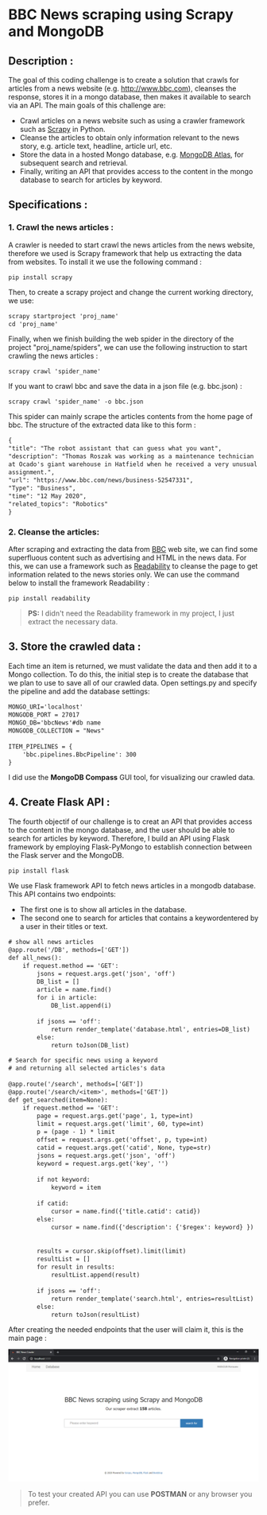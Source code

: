# BBC News scraping using Scrapy and MongoDB
## Description : 
The goal of this coding challenge is to create a solution that crawls for articles from a news website (e.g. http://www.bbc.com), cleanses the response, stores it in a mongo database, then makes it available to search via an API. The main goals of this challenge are:
* Crawl articles on a news website such as using a crawler framework such as [Scrapy](http://scrapy.org) in Python.
* Cleanse the articles to obtain only information relevant to the news story, e.g. article text, headline, article url, etc.
* Store the data in a hosted Mongo database, e.g. [MongoDB Atlas](https://www.mongodb.com/cloud/atlas), for subsequent search and retrieval.
* Finally, writing an API that provides access to the content in the mongo database to search for articles by keyword.

## Specifications : 
### 1. Crawl the news articles :
A crawler is needed to start crawl the news articles from the news website, therefore we used is Scrapy framework that help us extracting the data from websites. To install it we use the following command : 
```
pip install scrapy
```

Then, to create a scrapy project and change the current working directory, we use:
```
scrapy startproject 'proj_name'
cd 'proj_name'
```

Finally, when we finish building the web spider in the directory of the project "proj_name/spiders", we can use the following instruction to start crawling the news articles :
```
scrapy crawl 'spider_name'
```
If you want to crawl bbc and save the data in a json file (e.g. bbc.json) :
```
scrapy crawl 'spider_name' -o bbc.json
```
This spider can mainly scrape the articles contents from the home page of bbc. The structure of the extracted data like to this form :
```
{
"title": "The robot assistant that can guess what you want",
"description": "Thomas Roszak was working as a maintenance technician at Ocado's giant warehouse in Hatfield when he received a very unusual assignment.",
"url": "https://www.bbc.com/news/business-52547331",
"Type": "Business",
"time": "12 May 2020",
"related_topics": "Robotics"
}
```
### 2. Cleanse the articles:
After scraping and extracting the data from [BBC](http://www.bbc.com) web site, we can find some superfluous content such as advertising and HTML in the news data. For this, we can use a framework such as [Readability](https://pypi.org/project/readability/) to cleanse the page  to get information related to the news stories only. We can use the command below to install the framework Readability :
```
pip install readability
```
> __PS:__ I didn't need the Readability framework in my project, I just extract the necessary data.

## 3. Store the crawled data :
Each time an item is returned, we must validate the data and then add it to a Mongo collection. To do this, the initial step is to create the database that we plan to use to save all of our crawled data. Open settings.py and specify the pipeline and add the database settings:
```
MONGO_URI='localhost'
MONGODB_PORT = 27017
MONGO_DB='bbcNews'#db name
MONGODB_COLLECTION = "News"

ITEM_PIPELINES = {
    'bbc.pipelines.BbcPipeline': 300
}
```
I did use the __MongoDB Compass__ GUI tool, for visualizing our crawled data.

## 4. Create Flask API :
The fourth objectif of our challenge is to creat an API that provides access to the content in the mongo database, and the user should be able to search for articles by keyword. Therefore, I build an API using Flask framework by employing Flask-PyMongo to establish connection between the Flask server and the MongoDB.

```
pip install flask
```
We use Flask framework API to fetch news articles in a mongodb database. This API contains two endpoints:
 * The first one is to show all articles in the database.
 * The second one to search for articles that contains a keywordentered by a user in their titles or text.

```
# show all news articles
@app.route('/DB', methods=['GET'])
def all_news():
    if request.method == 'GET':
        jsons = request.args.get('json', 'off')
        DB_list = []
        article = name.find()
        for i in article:
            DB_list.append(i)
        
        if jsons == 'off':
            return render_template('database.html', entries=DB_list)
        else:
            return toJson(DB_list)
```
```
# Search for specific news using a keyword
# and returning all selected articles's data
        
@app.route('/search', methods=['GET'])
@app.route('/search/<item>', methods=['GET'])
def get_searched(item=None):
    if request.method == 'GET':
        page = request.args.get('page', 1, type=int)
        limit = request.args.get('limit', 60, type=int)
        p = (page - 1) * limit
        offset = request.args.get('offset', p, type=int)
        catid = request.args.get('catid', None, type=str)
        jsons = request.args.get('json', 'off')
        keyword = request.args.get('key', '')
        
        if not keyword:
            keyword = item

        if catid:
            cursor = name.find({'title.catid': catid})
        else:
            cursor = name.find({'description': {'$regex': keyword} })

        
        results = cursor.skip(offset).limit(limit)
        resultList = []
        for result in results:
            resultList.append(result)

        if jsons == 'off':
            return render_template('search.html', entries=resultList)
        else:
            return toJson(resultList)
```
After creating the needed endpoints that the user will claim it, this is the main page :

![Main page](https://github.com/MarMarhoun/bbc-scrapy-mongodb/blob/master/bbc/img/main_page.PNG)

> To test your created API you can use __POSTMAN__  or any browser you prefer.
